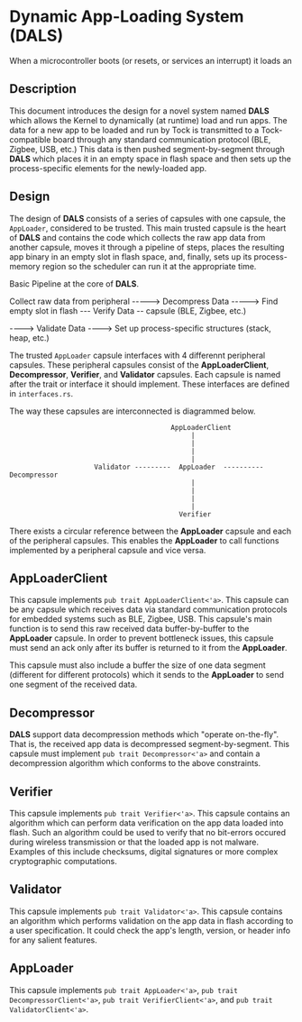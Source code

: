 Dynamic App-Loading System (DALS)
=================================

When a microcontroller boots (or resets, or services an interrupt) it loads an

## Description

This document introduces the design for a novel system named **DALS** which allows 
the Kernel to dynamically (at runtime) load and run apps.  The data for a new app 
to be loaded and run by Tock is transmitted to a Tock-compatible board through any 
standard  communication protocol (BLE, Zigbee, USB, etc.)  This data is then pushed 
segment-by-segment through **DALS** which places it in an empty space in flash space and
then sets up the process-specific elements for the newly-loaded app.

## Design

The design of **DALS** consists of a series of capsules with one capsule, the `AppLoader`, considered
to be trusted.  This main trusted capsule is the heart of **DALS** and contains the code which collects
the raw app data from another capsule, moves it through a pipeline of steps, places the
resulting app binary in an empty slot in flash space, and, finally, sets up its process-memory region
so the scheduler can run it at the appropriate time.

Basic Pipeline at the core of **DALS**.

Collect raw data
from peripheral              -----> Decompress Data  ----->  Find empty slot in flash --- Verify Data --
capsule (BLE, Zigbee, etc.)

----> Validate Data ----> Set up process-specific structures (stack, heap, etc.)


The trusted `AppLoader` capsule interfaces with 4 differennt peripheral capsules. These
peripheral capsules consist of the **AppLoaderClient**, **Decompressor**, **Verifier**, and 
**Validator** capsules.  Each capsule is named after the trait or interface it should implement.
These interfaces are defined in `interfaces.rs`.

The way these capsules are interconnected is diagrammed below.


                                            AppLoaderClient
                                                 |
                                                 |
                                                 |
                                                 |
                         Validator ---------  AppLoader  ----------  Decompressor
                                                 |
                                                 |
                                                 |
                                                 |
                                              Verifier
                                        

There exists a circular reference between the **AppLoader** capsule and each of the peripheral
capsules.  This enables the **AppLoader** to call functions implemented by a peripheral capsule and 
vice versa.


## AppLoaderClient

This capsule implements `pub trait AppLoaderClient<'a>`.  This capsule can be any capsule
which receives data via standard communication protocols for embedded systems such as BLE, 
Zigbee, USB.  This capsule's main function is to send this raw received data buffer-by-buffer
to the **AppLoader** capsule.  In order to prevent bottleneck issues, this capsule must send an ack 
only after its buffer is returned to it from the **AppLoader**.

This capsule must also include a buffer the size of one data segment (different for different protocols) which
it sends to the **AppLoader** to send one segment of the received data.

## Decompressor

**DALS** support data decompression methods which "operate on-the-fly".  That is, the received app data
is decompressed segment-by-segment. This capsule must implement `pub trait Decompressor<'a>` and contain 
a decompression algorithm which conforms to the above constraints.


## Verifier

This capsule implements `pub trait Verifier<'a>`.  This capsule contains an algorithm which can
perform data verification on the app data loaded into flash.  Such an algorithm could be used to 
verify that no bit-errors occured during wireless transmission or that the loaded app is not malware.
Examples of this include checksums, digital signatures or more complex cryptographic computations.

## Validator

This capsule implements `pub trait Validator<'a>`.  This capsule contains an algorithm which 
performs validation on the app data in flash according to a user specification.  It could check the 
app's length, version, or header info for any salient features.

## AppLoader

This capsule implements `pub trait AppLoader<'a>`, `pub trait DecompressorClient<'a>`, 
`pub trait VerifierClient<'a>`, and `pub trait ValidatorClient<'a>`.